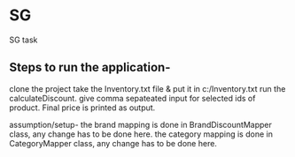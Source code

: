 # SG
SG task

Steps to run the application-
------------------------------
clone the project
take the Inventory.txt file & put it in c:/Inventory.txt
run the calculateDiscount. give comma sepateated input for selected ids of product. Final price is printed as output.

assumption/setup-
the brand mapping is done in BrandDiscountMapper class, any change has to be done here.
the category mapping is done in CategoryMapper class, any change has to be done here.
